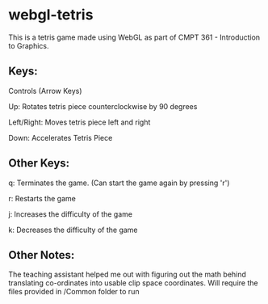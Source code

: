 # webgl-tetris

This is a tetris game made using WebGL as part of CMPT 361 - Introduction to Graphics.

## Keys:

Controls (Arrow Keys)

Up: Rotates tetris piece counterclockwise by 90 degrees

Left/Right: Moves tetris piece left and right

Down: Accelerates Tetris Piece

## Other Keys:

q: Terminates the game. (Can start the game again by pressing 'r')

r: Restarts the game

j: Increases the difficulty of the game

k: Decreases the difficulty of the game

## Other Notes:

The teaching assistant helped me out with figuring out the math behind translating co-ordinates into usable clip space coordinates.
Will require the files provided in /Common folder to run
